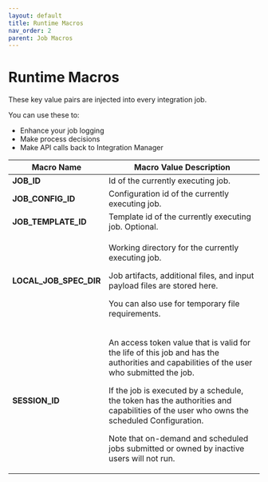 ```yaml
---
layout: default
title: Runtime Macros
nav_order: 2
parent: Job Macros
---
```

# Runtime Macros

These key value pairs are injected into every integration job. 

You can use these to:
* Enhance your job logging
* Make process decisions
* Make API calls back to Integration Manager


| Macro Name                | Macro Value Description                                                                                                                                                                                                                                                                                                                                                                      |
| ------------------------- | -------------------------------------------------------------------------------------------------------------------------------------------------------------------------------------------------------------------------------------------------------------------------------------------------------------------------------------------------------------------------------------------- |
| **JOB\_ID**               | Id of the currently executing job.                                                                                                                                                                                                                                                                                                                                                           |
| **JOB\_CONFIG\_ID**       | Configuration id of the currently executing job.                                                                                                                                                                                                                                                                                                                                             |
| **JOB\_TEMPLATE\_ID**     | Template id of the currently executing job. Optional.                                                                                                                                                                                                                                                                                                                                        |
| **LOCAL\_JOB\_SPEC\_DIR** | <p>Working directory for the currently executing job.</p><p>Job artifacts, additional files, and input payload files are stored here.</p><p>You can also use for temporary file requirements.</p>                                                                                                                                                                                            |
| **SESSION\_ID**           | <p>An access token value that is valid for the life of this job and has the authorities and capabilities of the user who submitted the job.</p><p>If the job is executed by a schedule, the token has the authorities and capabilities of the user who owns the scheduled Configuration.</p><p>Note that on-demand and scheduled jobs submitted or owned by inactive users will not run.</p> |
